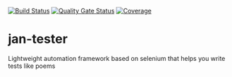 [![Build Status](https://travis-ci.org/lukasz-wozniczka/jan-tester.svg?branch=master)](https://travis-ci.org/lukasz-wozniczka/jan-tester)
[![Quality Gate Status](https://sonarcloud.io/api/project_badges/measure?project=com.lukasw.jan%3Aelements-master&metric=alert_status)](https://sonarcloud.io/dashboard?id=com.lukasw.jan%3Aelements-master)
[![Coverage](https://sonarcloud.io/api/project_badges/measure?project=com.lukasw.jan%3Aelements-master&metric=coverage)](https://sonarcloud.io/dashboard?id=com.lukasw.jan%3Aelements-master)

# jan-tester
Lightweight automation framework based on selenium that helps you write tests like poems
